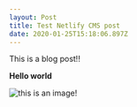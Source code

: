 ```yaml
---
layout: Post
title: Test Netlify CMS post
date: 2020-01-25T15:18:06.897Z
---
```

This is a blog post!! 

**Hello world**

![this is an image!](/uploads/screen.png "and this is its title")
